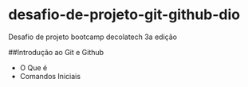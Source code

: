 # desafio-de-projeto-git-github-dio
Desafio de projeto bootcamp decolatech 3a edição

##Introdução ao Git e Github

- O Que é
- Comandos Iniciais
